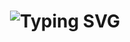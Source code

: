 <div align="center">
    <h1>
        <img src="https://readme-typing-svg.herokuapp.com?font=Jetbrains+mono&size=40&duration=3000&color=33FF33&center=true&vCenter=true&width=435&lines=Привет..+Я+[Ваше имя];Это..;..мой+Github..;" alt="Typing SVG"/>
    </h1>
</div>

